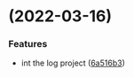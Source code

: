 #  (2022-03-16)


### Features

* int the log project ([6a516b3](https://github.com/OnlyPiglet/resty-file/commit/6a516b3e5eda2514d1668317c2405a4e19956771))



